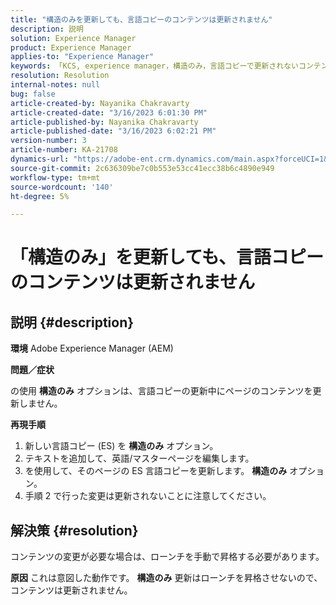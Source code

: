 ```yaml
---
title: "構造のみを更新しても、言語コピーのコンテンツは更新されません"
description: 説明
solution: Experience Manager
product: Experience Manager
applies-to: "Experience Manager"
keywords: 「KCS, experience manager，構造のみ，言語コピーで更新されないコンテンツ」
resolution: Resolution
internal-notes: null
bug: false
article-created-by: Nayanika Chakravarty
article-created-date: "3/16/2023 6:01:30 PM"
article-published-by: Nayanika Chakravarty
article-published-date: "3/16/2023 6:02:21 PM"
version-number: 3
article-number: KA-21708
dynamics-url: "https://adobe-ent.crm.dynamics.com/main.aspx?forceUCI=1&pagetype=entityrecord&etn=knowledgearticle&id=03c95092-24c4-ed11-83ff-6045bd006793"
source-git-commit: 2c636309be7c0b553e53cc41ecc38b6c4890e949
workflow-type: tm+mt
source-wordcount: '140'
ht-degree: 5%

---
```


# 「構造のみ」を更新しても、言語コピーのコンテンツは更新されません

## 説明 {#description}

<b>環境</b>
Adobe Experience Manager (AEM)

<b>問題／症状</b>

の使用 <b>構造のみ</b> オプションは、言語コピーの更新中にページのコンテンツを更新しません。

<b>再現手順</b>

1. 新しい言語コピー (ES) を <b>構造のみ</b> オプション。
2. テキストを追加して、英語/マスターページを編集します。
3. を使用して、そのページの ES 言語コピーを更新します。 <b>構造のみ</b> オプション。
4. 手順 2 で行った変更は更新されないことに注意してください。



## 解決策 {#resolution}


コンテンツの変更が必要な場合は、ローンチを手動で昇格する必要があります。


<b>原因</b>
これは意図した動作です。 <b>構造のみ</b> 更新はローンチを昇格させないので、コンテンツは更新されません。
